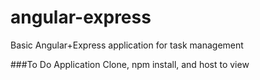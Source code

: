 # angular-express
Basic Angular+Express application for task management


###To Do Application
Clone, npm install, and host to view


